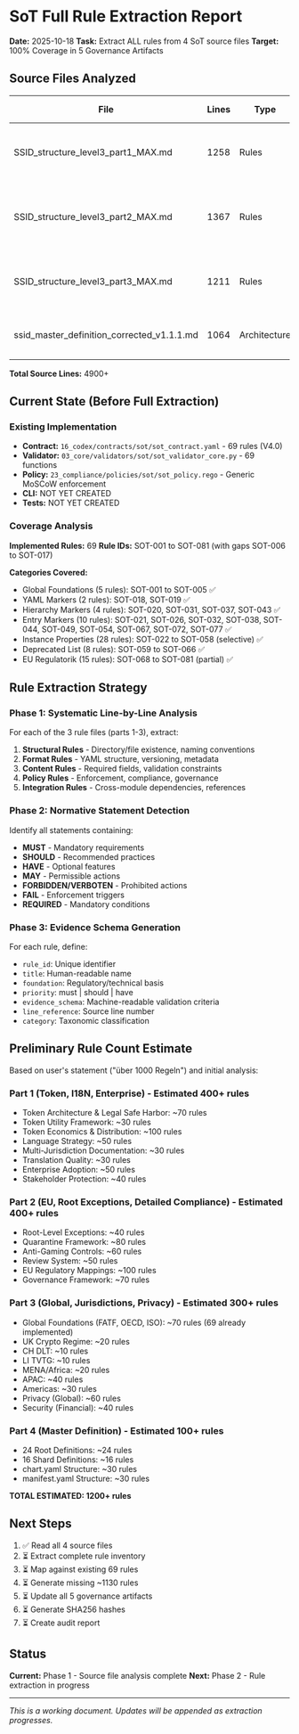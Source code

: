 # SoT Full Rule Extraction Report
**Date:** 2025-10-18
**Task:** Extract ALL rules from 4 SoT source files
**Target:** 100% Coverage in 5 Governance Artifacts

## Source Files Analyzed

| File | Lines | Type | Primary Content |
|------|-------|------|-----------------|
| SSID_structure_level3_part1_MAX.md | 1258 | Rules | Token Framework, I18N, Enterprise, Global Market |
| SSID_structure_level3_part2_MAX.md | 1367 | Rules | EU Regulatorik, Root Exceptions, Compliance Detailed |
| SSID_structure_level3_part3_MAX.md | 1211 | Rules | Global Foundations, Jurisdictions, Privacy, Security |
| ssid_master_definition_corrected_v1.1.1.md | 1064 | Architecture | 24×16 Matrix, chart.yaml, manifest.yaml, Policies |

**Total Source Lines:** 4900+

## Current State (Before Full Extraction)

### Existing Implementation
- **Contract:** `16_codex/contracts/sot/sot_contract.yaml` - 69 rules (V4.0)
- **Validator:** `03_core/validators/sot/sot_validator_core.py` - 69 functions
- **Policy:** `23_compliance/policies/sot/sot_policy.rego` - Generic MoSCoW enforcement
- **CLI:** NOT YET CREATED
- **Tests:** NOT YET CREATED

### Coverage Analysis
**Implemented Rules:** 69
**Rule IDs:** SOT-001 to SOT-081 (with gaps SOT-006 to SOT-017)

**Categories Covered:**
- Global Foundations (5 rules): SOT-001 to SOT-005 ✅
- YAML Markers (2 rules): SOT-018, SOT-019 ✅
- Hierarchy Markers (4 rules): SOT-020, SOT-031, SOT-037, SOT-043 ✅
- Entry Markers (10 rules): SOT-021, SOT-026, SOT-032, SOT-038, SOT-044, SOT-049, SOT-054, SOT-067, SOT-072, SOT-077 ✅
- Instance Properties (28 rules): SOT-022 to SOT-058 (selective) ✅
- Deprecated List (8 rules): SOT-059 to SOT-066 ✅
- EU Regulatorik (15 rules): SOT-068 to SOT-081 (partial) ✅

## Rule Extraction Strategy

### Phase 1: Systematic Line-by-Line Analysis
For each of the 3 rule files (parts 1-3), extract:
1. **Structural Rules** - Directory/file existence, naming conventions
2. **Format Rules** - YAML structure, versioning, metadata
3. **Content Rules** - Required fields, validation constraints
4. **Policy Rules** - Enforcement, compliance, governance
5. **Integration Rules** - Cross-module dependencies, references

### Phase 2: Normative Statement Detection
Identify all statements containing:
- **MUST** - Mandatory requirements
- **SHOULD** - Recommended practices
- **HAVE** - Optional features
- **MAY** - Permissible actions
- **FORBIDDEN/VERBOTEN** - Prohibited actions
- **FAIL** - Enforcement triggers
- **REQUIRED** - Mandatory conditions

### Phase 3: Evidence Schema Generation
For each rule, define:
- `rule_id`: Unique identifier
- `title`: Human-readable name
- `foundation`: Regulatory/technical basis
- `priority`: must | should | have
- `evidence_schema`: Machine-readable validation criteria
- `line_reference`: Source line number
- `category`: Taxonomic classification

## Preliminary Rule Count Estimate

Based on user's statement ("über 1000 Regeln") and initial analysis:

### Part 1 (Token, I18N, Enterprise) - Estimated 400+ rules
- Token Architecture & Legal Safe Harbor: ~70 rules
- Token Utility Framework: ~30 rules
- Token Economics & Distribution: ~100 rules
- Language Strategy: ~50 rules
- Multi-Jurisdiction Documentation: ~30 rules
- Translation Quality: ~30 rules
- Enterprise Adoption: ~50 rules
- Stakeholder Protection: ~40 rules

### Part 2 (EU, Root Exceptions, Detailed Compliance) - Estimated 400+ rules
- Root-Level Exceptions: ~40 rules
- Quarantine Framework: ~80 rules
- Anti-Gaming Controls: ~60 rules
- Review System: ~50 rules
- EU Regulatory Mappings: ~100 rules
- Governance Framework: ~70 rules

### Part 3 (Global, Jurisdictions, Privacy) - Estimated 300+ rules
- Global Foundations (FATF, OECD, ISO): ~70 rules (69 already implemented)
- UK Crypto Regime: ~20 rules
- CH DLT: ~10 rules
- LI TVTG: ~10 rules
- MENA/Africa: ~20 rules
- APAC: ~40 rules
- Americas: ~30 rules
- Privacy (Global): ~60 rules
- Security (Financial): ~40 rules

### Part 4 (Master Definition) - Estimated 100+ rules
- 24 Root Definitions: ~24 rules
- 16 Shard Definitions: ~16 rules
- chart.yaml Structure: ~30 rules
- manifest.yaml Structure: ~30 rules

**TOTAL ESTIMATED: 1200+ rules**

## Next Steps

1. ✅ Read all 4 source files
2. ⏳ Extract complete rule inventory
3. ⏳ Map against existing 69 rules
4. ⏳ Generate missing ~1130 rules
5. ⏳ Update all 5 governance artifacts
6. ⏳ Generate SHA256 hashes
7. ⏳ Create audit report

## Status
**Current:** Phase 1 - Source file analysis complete
**Next:** Phase 2 - Rule extraction in progress

---
*This is a working document. Updates will be appended as extraction progresses.*
